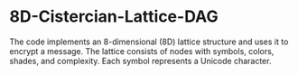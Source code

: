 # 8D-Cistercian-Lattice-DAG
The code implements an 8-dimensional (8D) lattice structure and uses it to encrypt a message. The lattice consists of nodes with symbols, colors, shades, and complexity. Each symbol represents a Unicode character.
